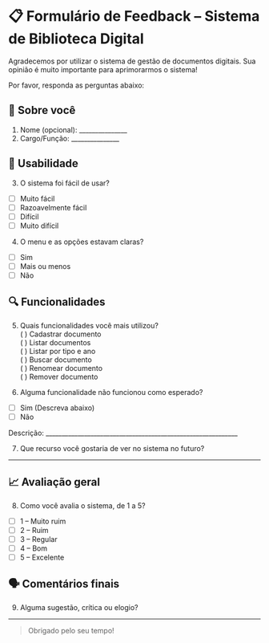 # 📋 Formulário de Feedback – Sistema de Biblioteca Digital

Agradecemos por utilizar o sistema de gestão de documentos digitais. Sua opinião é muito importante para aprimorarmos o sistema!

Por favor, responda as perguntas abaixo:

## 👤 Sobre você

1. Nome (opcional): _______________
2. Cargo/Função: _______________

## 🧭 Usabilidade

3. O sistema foi fácil de usar?  
- [ ] Muito fácil  
- [ ] Razoavelmente fácil  
- [ ] Difícil  
- [ ] Muito difícil

4. O menu e as opções estavam claras?  
- [ ] Sim  
- [ ] Mais ou menos  
- [ ] Não

## 🔍 Funcionalidades

5. Quais funcionalidades você mais utilizou?  
( ) Cadastrar documento  
( ) Listar documentos  
( ) Listar por tipo e ano  
( ) Buscar documento  
( ) Renomear documento  
( ) Remover documento

6. Alguma funcionalidade não funcionou como esperado?  
- [ ] Sim (Descreva abaixo)  
- [ ] Não  

Descrição: ____________________________________________________________

7. Que recurso você gostaria de ver no sistema no futuro?  
_____________________________________________________________________

## 📈 Avaliação geral

8. Como você avalia o sistema, de 1 a 5?  
- [ ] 1 – Muito ruim  
- [ ] 2 – Ruim  
- [ ] 3 – Regular  
- [ ] 4 – Bom  
- [ ] 5 – Excelente

## 🗣️ Comentários finais

9. Alguma sugestão, crítica ou elogio?  
_____________________________________________________________________

> Obrigado pelo seu tempo!
